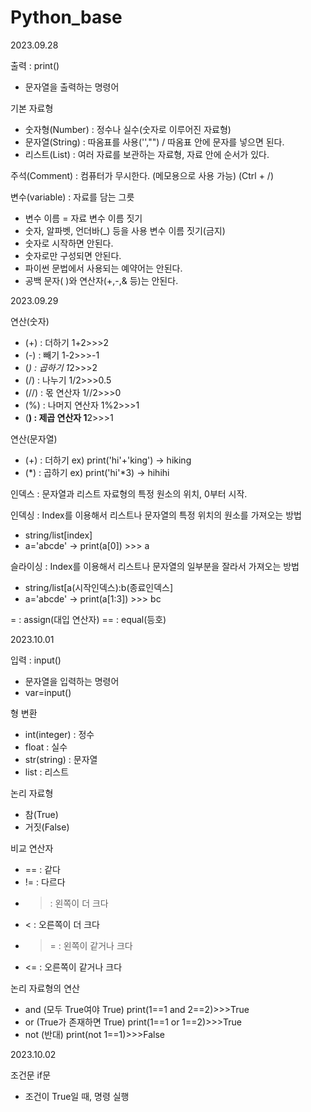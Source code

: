 # Python_base

2023.09.28

출력 : print()
- 문자열을 출력하는 명령어

기본 자료형
- 숫자형(Number) : 정수나 실수(숫자로 이루어진 자료형)
- 문자열(String) : 따옴표를 사용('',"") / 따옴표 안에 문자를 넣으면 된다.
- 리스트(List) : 여러 자료를 보관하는 자료형, 자료 안에 순서가 있다.

주석(Comment) : 컴퓨터가 무시한다. (메모용으로 사용 가능) (Ctrl + /)

변수(variable) : 자료를 담는 그릇
- 변수 이름 = 자료
변수 이름 짓기
- 숫자, 알파벳, 언더바(_) 등을 사용
변수 이름 짓기(금지)
- 숫자로 시작하면 안된다.
- 숫자로만 구성되면 안된다.
- 파이썬 문법에서 사용되는 예약어는 안된다.
- 공백 문자( )와 연산자(+,-,& 등)는 안된다.

2023.09.29

연산(숫자)
- (+) : 더하기
  1+2>>>2
- (-) : 빼기
  1-2>>>-1
- (*) : 곱하기
  1*2>>>2
- (/) : 나누기
  1/2>>>0.5
- (//) : 몫 연산자
  1//2>>>0
- (%) : 나머지 연산자
  1%2>>>1
- (**) : 제곱 연산자
  1**2>>>1
  
연산(문자열)
- (+) : 더하기
  ex) print('hi'+'king') -> hiking
- (*) : 곱하기
  ex) print('hi'*3) -> hihihi

인덱스 : 문자열과 리스트 자료형의 특정 원소의 위치, 0부터 시작.

인덱싱 : Index를 이용해서 리스트나 문자열의 특정 위치의 원소를 가져오는 방법
- string/list[index]
- a='abcde' -> print(a[0]) >>> a

슬라이싱 : Index를 이용해서 리스트나 문자열의 일부분을 잘라서 가져오는 방법
- string/list[a(시작인덱스):b(종료인덱스]
- a='abcde' -> print(a[1:3]) >>> bc

= : assign(대입 연산자)
== : equal(등호)

2023.10.01

입력 : input()
- 문자열을 입력하는 명령어
- var=input()

형 변환
- int(integer) : 정수
- float : 실수
- str(string) : 문자열
- list : 리스트

논리 자료형
- 참(True)
- 거짓(False)

비교 연산자
- == : 같다
- != : 다르다
- > : 왼쪽이 더 크다
- < : 오른쪽이 더 크다
- >= : 왼쪽이 같거나 크다
- <= : 오른쪽이 같거나 크다

논리 자료형의 연산
- and (모두 True여야 True)
  print(1==1 and 2==2)>>>True
- or (True가 존재하면 True)
  print(1==1 or 1==2)>>>True
- not (반대)
  print(not 1==1)>>>False

2023.10.02

조건문
if문
- 조건이 True일 때, 명령 실행















